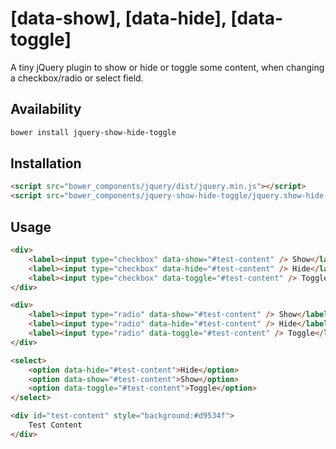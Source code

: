 # [data-show], [data-hide], [data-toggle]
A tiny jQuery plugin to show or hide or toggle some content, when changing a checkbox/radio or select field.

## Availability

```bash
bower install jquery-show-hide-toggle
```

## Installation

```html
<script src="bower_components/jquery/dist/jquery.min.js"></script>
<script src="bower_components/jquery-show-hide-toggle/jquery.show-hide-toggle.min.js"></script>
```

## Usage

```html
<div>
    <label><input type="checkbox" data-show="#test-content" /> Show</label>
    <label><input type="checkbox" data-hide="#test-content" /> Hide</label>
    <label><input type="checkbox" data-toggle="#test-content" /> Toggle</label>
</div>

<div>
    <label><input type="radio" data-show="#test-content" /> Show</label>
    <label><input type="radio" data-hide="#test-content" /> Hide</label>
    <label><input type="radio" data-toggle="#test-content" /> Toggle</label>
</div>

<select>
    <option data-hide="#test-content">Hide</option>
    <option data-show="#test-content">Show</option>
    <option data-toggle="#test-content">Toggle</option>
</select>

<div id="test-content" style="background:#d9534f">
    Test Content
</div>
```
